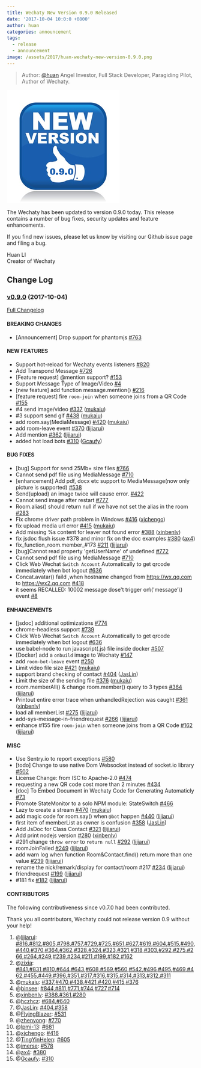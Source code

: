 ```yaml
---
title: Wechaty New Version 0.9.0 Released
date: '2017-10-04 10:0:0 +0800'
author: huan
categories: announcement
tags:
  - release
  - announcement
image: /assets/2017/huan-wechaty-new-version-0.9.0.png
---
```

> Author: [@huan](https://github.com/huan) Angel Investor, Full Stack Developer, Paragiding Pilot, Author of Wechaty.

![wechaty-release-0.9.0][wechaty-release-0.9.0]

The Wechaty has been updated to version 0.9.0 today. This release contains a number of bug fixes, security updates and feature enhancements.

If you find new issues, please let us know by visiting our Github issue page and filing a bug.

Huan LI  
Creator of Wechaty

## Change Log

### [v0.9.0](https://github.com/wechaty/wechaty/tree/v0.9.0) (2017-10-04)

[Full Changelog](https://github.com/wechaty/wechaty/compare/v0.8.2...v0.9.0)

#### BREAKING CHANGES

- \[Announcement\] Drop support for phantomjs [\#763](https://github.com/wechaty/wechaty/issues/763)

#### NEW FEATURES

- Support hot-reload for Wechaty events listeners [\#820](https://github.com/wechaty/wechaty/issues/820)
- Add Transpond Message [\#726](https://github.com/wechaty/wechaty/issues/726)
- \[Feature request\] @mention support? [\#153](https://github.com/wechaty/wechaty/issues/153)
- Support Message Type of Image/Video  [\#4](https://github.com/wechaty/wechaty/issues/4)
- \[new feature\] add function message.mention\(\) [\#216](https://github.com/wechaty/wechaty/issues/216)
- \[feature request\] fire `room-join` when someone joins from a QR Code [\#155](https://github.com/wechaty/wechaty/issues/155)
- \#4 send image/video [\#337](https://github.com/wechaty/wechaty/pull/337) ([mukaiu](https://github.com/mukaiu))
- \#3 support send gif [\#438](https://github.com/wechaty/wechaty/pull/438) ([mukaiu](https://github.com/mukaiu))
- add room.say\(MediaMessage\) [\#420](https://github.com/wechaty/wechaty/pull/420) ([mukaiu](https://github.com/mukaiu))
- add room-leave event [\#370](https://github.com/wechaty/wechaty/pull/370) ([lijiarui](https://github.com/lijiarui))
- Add mention [\#362](https://github.com/wechaty/wechaty/pull/362) ([lijiarui](https://github.com/lijiarui))
- added hot load bots [\#310](https://github.com/wechaty/wechaty/pull/310) ([Gcaufy](https://github.com/Gcaufy))

#### BUG FIXES

- \[bug\] Support for send 25Mb+ size files [\#766](https://github.com/wechaty/wechaty/issues/766)
- Cannot send pdf file using MediaMessage [\#710](https://github.com/wechaty/wechaty/issues/710)
- \[enhancement\] Add pdf, docx etc support to MediaMessage\(now only picture is supported\) [\#538](https://github.com/wechaty/wechaty/issues/538)
- Send\(upload\) an image twice will cause error. [\#422](https://github.com/wechaty/wechaty/issues/422)
- Cannot send image after restart [\#777](https://github.com/wechaty/wechaty/issues/777)
- Room.alias\(\) should return null if we have not set the alias in the room  [\#283](https://github.com/wechaty/wechaty/issues/283)
- Fix chrome driver path problem in Windows [\#416](https://github.com/wechaty/wechaty/pull/416) ([xjchengo](https://github.com/xjchengo))
- fix upload media url error [\#415](https://github.com/wechaty/wechaty/pull/415) ([mukaiu](https://github.com/mukaiu))
- Add missing %s content for leaver not found error [\#388](https://github.com/wechaty/wechaty/pull/388) ([xinbenlv](https://github.com/xinbenlv))
- fix jsdoc flush issue \#378 and minor fix on the doc examples [\#380](https://github.com/wechaty/wechaty/pull/380) ([ax4](https://github.com/ax4))
- fix\_function\_room.member\_\#173 [\#211](https://github.com/wechaty/wechaty/pull/211) ([lijiarui](https://github.com/lijiarui))
- \[bug\]Cannot read property 'getUserName' of undefined [\#772](https://github.com/wechaty/wechaty/issues/772)
- Cannot send pdf file using MediaMessage [\#710](https://github.com/wechaty/wechaty/issues/710)
- Click Web Wechat `Switch Account` Automatically to get qrcode immediately when bot logout [\#636](https://github.com/wechaty/wechaty/issues/636)
- Concat.avatar\(\)  faild ,when hostname changed from <https://wx.qq.com> to <https://wx2.qq.com> [\#418](https://github.com/wechaty/wechaty/issues/418)
- it seems RECALLED: 10002 message dose't trigger on\\('message'\\) event [\#8](https://github.com/wechaty/wechaty/issues/8)

#### ENHANCEMENTS

- \[jsdoc\] additional optimizations [\#774](https://github.com/wechaty/wechaty/issues/774)
- chrome-headless support [\#739](https://github.com/wechaty/wechaty/issues/739)
- Click Web Wechat `Switch Account` Automatically to get qrcode immediately when bot logout [\#636](https://github.com/wechaty/wechaty/issues/636)
- use babel-node to run javascript\(.js\) file inside docker [\#507](https://github.com/wechaty/wechaty/issues/507)
- \[Docker\] add a `onbuild` image to Wechaty [\#147](https://github.com/wechaty/wechaty/issues/147)
- add `room-bot-leave` event [\#250](https://github.com/wechaty/wechaty/issues/250)
- Limit video file size [\#421](https://github.com/wechaty/wechaty/pull/421) ([mukaiu](https://github.com/mukaiu))
- support brand checking of contact  [\#404](https://github.com/wechaty/wechaty/pull/404) ([JasLin](https://github.com/JasLin))
- Limit the size of the sending file [\#376](https://github.com/wechaty/wechaty/pull/376) ([mukaiu](https://github.com/mukaiu))
- room.memberAll\(\) & change room.member\(\) query to 3 types [\#364](https://github.com/wechaty/wechaty/pull/364) ([lijiarui](https://github.com/lijiarui))
- Printout entire error trace when unhandledRejection was caught [\#361](https://github.com/wechaty/wechaty/pull/361) ([xinbenlv](https://github.com/xinbenlv))
- load all memberList [\#275](https://github.com/wechaty/wechaty/pull/275) ([lijiarui](https://github.com/lijiarui))
- add-sys-message-in-friendrequest [\#266](https://github.com/wechaty/wechaty/pull/266) ([lijiarui](https://github.com/lijiarui))
- enhance \#155 fire `room-join` when someone joins from a QR Code [\#162](https://github.com/wechaty/wechaty/pull/162) ([lijiarui](https://github.com/lijiarui))

#### MISC

- Use Sentry.io to report exceptions [\#580](https://github.com/wechaty/wechaty/issues/580)
- \[todo\] Change to use native Dom Websocket instead of socket.io library [\#502](https://github.com/wechaty/wechaty/issues/502)
- License Change: from ISC to Apache-2.0 [\#474](https://github.com/wechaty/wechaty/issues/474)
- requesting a new QR code cost more than 2 minutes [\#434](https://github.com/wechaty/wechaty/issues/434)
- \[doc\] To Embed Document in Wechaty Code for Generating Automaticly [\#73](https://github.com/wechaty/wechaty/issues/73)
- Promote StateMonitor to a solo NPM module: StateSwitch [\#466](https://github.com/wechaty/wechaty/issues/466)
- Lazy to create a stream [\#470](https://github.com/wechaty/wechaty/pull/470) ([mukaiu](https://github.com/mukaiu))
- add magic code for room.say\(\)  when `@bot` happen [\#440](https://github.com/wechaty/wechaty/pull/440) ([lijiarui](https://github.com/lijiarui))
- first item of memberList as owner is confusion [\#358](https://github.com/wechaty/wechaty/pull/358) ([JasLin](https://github.com/JasLin))
- Add JsDoc for Class Contact [\#321](https://github.com/wechaty/wechaty/pull/321) ([lijiarui](https://github.com/lijiarui))
- Add print nodejs version [\#280](https://github.com/wechaty/wechaty/pull/280) ([xinbenlv](https://github.com/xinbenlv))
- \#291 change `throw error` to `return null` [\#292](https://github.com/wechaty/wechaty/pull/292) ([lijiarui](https://github.com/lijiarui))
- roomJoinFailed [\#249](https://github.com/wechaty/wechaty/pull/249) ([lijiarui](https://github.com/lijiarui))
- add warn log when function Room&Contact.find\(\) return more than one value [\#239](https://github.com/wechaty/wechaty/pull/239) ([lijiarui](https://github.com/lijiarui))
- rename the nick/remark/display for contact/room \#217 [\#234](https://github.com/wechaty/wechaty/pull/234) ([lijiarui](https://github.com/lijiarui))
- friendrequest [\#199](https://github.com/wechaty/wechaty/pull/199) ([lijiarui](https://github.com/lijiarui))
- \#181 fix [\#182](https://github.com/wechaty/wechaty/pull/182) ([lijiarui](https://github.com/lijiarui))

#### CONTRIBUTORS

The following contributiveness since v0.7.0 had been contributed.

Thank you all contributors, Wechaty could not release version 0.9 without your help!

1. @[lijiarui](https://github.com/lijiarui): [\#816](https://github.com/wechaty/wechaty/pull/816),[\#812](https://github.com/wechaty/wechaty/pull/812),[\#805](https://github.com/wechaty/wechaty/pull/805),[\#798](https://github.com/wechaty/wechaty/pull/798),[\#757](https://github.com/wechaty/wechaty/pull/757),[\#729](https://github.com/wechaty/wechaty/pull/729),[\#725](https://github.com/wechaty/wechaty/pull/725),[\#651](https://github.com/wechaty/wechaty/pull/651),[\#627](https://github.com/wechaty/wechaty/pull/627),[\#619](https://github.com/wechaty/wechaty/pull/619),[\#604](https://github.com/wechaty/wechaty/pull/604),[\#515](https://github.com/wechaty/wechaty/pull/515),[\#490](https://github.com/wechaty/wechaty/pull/490),[\#440](https://github.com/wechaty/wechaty/pull/440),[\#370](https://github.com/wechaty/wechaty/pull/370),[\#364](https://github.com/wechaty/wechaty/pull/364),[\#362](https://github.com/wechaty/wechaty/pull/362),[\#328](https://github.com/wechaty/wechaty/pull/328),[\#324](https://github.com/wechaty/wechaty/pull/324),[\#323](https://github.com/wechaty/wechaty/pull/323),[\#321](https://github.com/wechaty/wechaty/pull/321),[\#318](https://github.com/wechaty/wechaty/pull/318),[\#303](https://github.com/wechaty/wechaty/pull/303),[\#292](https://github.com/wechaty/wechaty/pull/292),[\#275](https://github.com/wechaty/wechaty/pull/275),[\#266](https://github.com/wechaty/wechaty/pull/266),[\#264](https://github.com/wechaty/wechaty/pull/264),[\#249](https://github.com/wechaty/wechaty/pull/249),[\#239](https://github.com/wechaty/wechaty/pull/239),[\#234](https://github.com/wechaty/wechaty/pull/234),[\#211](https://github.com/wechaty/wechaty/pull/211),[\#199](https://github.com/wechaty/wechaty/pull/199),[\#182](https://github.com/wechaty/wechaty/pull/182),[\#162](https://github.com/wechaty/wechaty/pull/162)
1. @[zixia](https://github.com/huan): [\#841](https://github.com/wechaty/wechaty/pull/841),[\#831](https://github.com/wechaty/wechaty/pull/831),[\#810](https://github.com/wechaty/wechaty/pull/810),[\#644](https://github.com/wechaty/wechaty/pull/644),[\#643](https://github.com/wechaty/wechaty/pull/643),[\#608](https://github.com/wechaty/wechaty/pull/608),[\#569](https://github.com/wechaty/wechaty/pull/569),[\#560](https://github.com/wechaty/wechaty/pull/560),[\#542](https://github.com/wechaty/wechaty/pull/542),[\#496](https://github.com/wechaty/wechaty/pull/496),[\#495](https://github.com/wechaty/wechaty/pull/495),[\#469](https://github.com/wechaty/wechaty/pull/469),[\#462](https://github.com/wechaty/wechaty/pull/462),[\#455](https://github.com/wechaty/wechaty/pull/455),[\#449](https://github.com/wechaty/wechaty/pull/449),[\#396](https://github.com/wechaty/wechaty/pull/396),[\#351](https://github.com/wechaty/wechaty/pull/351),[\#317](https://github.com/wechaty/wechaty/pull/317),[\#316](https://github.com/wechaty/wechaty/pull/316),[\#315](https://github.com/wechaty/wechaty/pull/315),[\#314](https://github.com/wechaty/wechaty/pull/314),[\#313](https://github.com/wechaty/wechaty/pull/313),[\#312](https://github.com/wechaty/wechaty/pull/312),[\#311](https://github.com/wechaty/wechaty/pull/311)
1. @[mukaiu](https://github.com/mukaiu): [\#337](https://github.com/wechaty/wechaty/pull/337),[\#470](https://github.com/wechaty/wechaty/pull/470),[\#438](https://github.com/wechaty/wechaty/pull/438),[\#421](https://github.com/wechaty/wechaty/pull/421),[\#420](https://github.com/wechaty/wechaty/pull/420),[\#415](https://github.com/wechaty/wechaty/pull/415),[\#376](https://github.com/wechaty/wechaty/pull/376)
1. @[binsee](https://github.com/binsee): [\#844](https://github.com/wechaty/wechaty/pull/844),[\#811](https://github.com/wechaty/wechaty/pull/811),[\#771](https://github.com/wechaty/wechaty/pull/771),[\#744](https://github.com/wechaty/wechaty/pull/744),[\#727](https://github.com/wechaty/wechaty/pull/727),[\#714](https://github.com/wechaty/wechaty/pull/714)
1. @[xinbenlv](https://github.com/xinbenlv): [\#388](https://github.com/wechaty/wechaty/pull/388),[\#361](https://github.com/wechaty/wechaty/pull/361),[\#280](https://github.com/wechaty/wechaty/pull/280)
1. @[hczhcz](https://github.com/hczhcz): [\#684](https://github.com/wechaty/wechaty/pull/684),[\#640](https://github.com/wechaty/wechaty/pull/640)
1. @[JasLin](https://github.com/JasLin): [\#404](https://github.com/wechaty/wechaty/pull/404),[\#358](https://github.com/wechaty/wechaty/pull/358)
1. @[FlyingBlazer](https://github.com/FlyingBlazer): [\#531](https://github.com/wechaty/wechaty/pull/531)
1. @[zhenyong](https://github.com/zhenyong): [\#770](https://github.com/wechaty/wechaty/pull/770)
1. @[lpmi-13](https://github.com/lpmi-13): [\#681](https://github.com/wechaty/wechaty/pull/681)
1. @[xjchengo](https://github.com/xjchengo): [\#416](https://github.com/wechaty/wechaty/pull/416)
1. @[TingYinHelen](https://github.com/TingYinHelen): [\#605](https://github.com/wechaty/wechaty/pull/605)
1. @[imerse](https://github.com/imerse): [\#578](https://github.com/wechaty/wechaty/pull/578)
1. @[ax4](https://github.com/ax4): [\#380](https://github.com/wechaty/wechaty/pull/380)
1. @[Gcaufy](https://github.com/Gcaufy): [\#310](https://github.com/wechaty/wechaty/pull/310)

[wechaty-release-0.9.0]: /assets/2017/huan-wechaty-new-version-0.9.0.png
